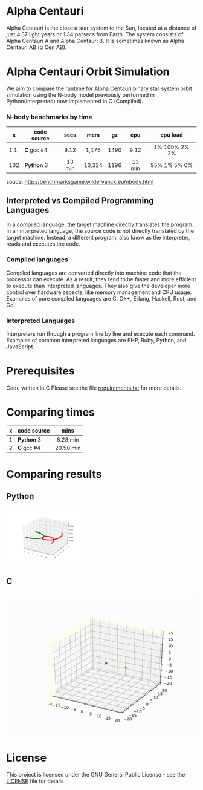 # Alpha Centauri
Alpha Centauri is the closest star system to the Sun, located at a distance of just 4.37 light years or 1.34 parsecs from Earth. The system consists of Alpha Centauri A and Alpha Centauri B. It is sometimes known as Alpha Centauri AB (α Cen AB).

# Alpha Centauri Orbit Simulation
We aim to compare the runtime for Alpha Centauri binary star system orbit simulation using the N-body model previously performed in Python(Interpreted) now implemented in C (Compiled).

### N-body benchmarks by time
| x |  code source |  secs |   mem |   gz |  cpu |   cpu load   | 
|---|--------------|:-----:|:-----:|:----:|:----:|:------------:|
|1.1| __C__ gcc #4 |  9.12 | 1,176 | 1490 | 9.12 | 1% 100% 2% 2%|
|102| __Python__ 3 | 13 min| 10,324| 1196 |13 min| 95% 1% 5% 0% |

souce: http://benchmarksgame.wildervanck.eu/nbody.html

## Interpreted vs Compiled Programming Languages
In a compiled language, the target machine directly translates the program. In an interpreted language, the source code is not directly translated by the target machine. Instead, a different program, also know as the interpreter, reads and executes the code.

### Compiled languages
Compiled languages are converted directly into machine code that the processor can execute. As a result, they tend to be faster and more efficient to execute than interpreted languages. They also give the developer more control over hardware aspects, like memory management and CPU usage.
Examples of pure compiled languages are C, C++, Erlang, Haskell, Rust, and Go.

### Interpreted Languages
Interpreters run through a program line by line and execute each command.
Examples of common interpreted languages are PHP, Ruby, Python, and JavaScript.

# Prerequisites
Code written in C 
Please see the file [requirements.txt](requirements.txt) for more details.

# Comparing times
| x |  code source |  mins |   
|---|--------------|:-----:|
|1| __Python__ 3 | 8.28 min|
|2| __C__ gcc #4 |  20.50 min | 

# Comparing results
## Python
<img src="alpha_centauri.png" style="width:200px;"/>

## C
![](AlphaCenteuri1.gif)


# License
This project is licensed under the GNU General Public License - see the [LICENSE](LICENSE) file for details

